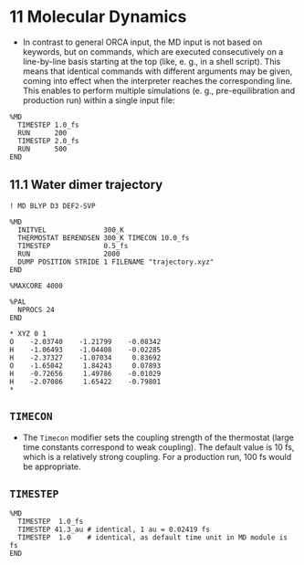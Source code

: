 # 11 Molecular Dynamics

- In contrast to general ORCA input, the MD input is not based on keywords, but on commands, which are executed consecutively on a line-by-line basis starting at the top (like, e. g., in a shell script). This means that identical commands with different arguments may be given, coming into effect when the interpreter reaches the corresponding line. This enables to perform multiple simulations (e. g., pre-equilibration and production run) within a single input file:

```
%MD
  TIMESTEP 1.0_fs
  RUN      200
  TIMESTEP 2.0_fs
  RUN      500
END
```

## 11.1 Water dimer trajectory
```
! MD BLYP D3 DEF2-SVP

%MD
  INITVEL              300_K
  THERMOSTAT BERENDSEN 300_K TIMECON 10.0_fs
  TIMESTEP             0.5_fs
  RUN                  2000
  DUMP POSITION STRIDE 1 FILENAME "trajectory.xyz"
END

%MAXCORE 4000

%PAL
  NPROCS 24
END

* XYZ 0 1
O    -2.03740    -1.21799    -0.08342
H    -1.06493    -1.04408    -0.02285
H    -2.37327    -1.07034     0.83692
O    -1.65042     1.84243     0.07893
H    -0.72656     1.49786    -0.01029
H    -2.07086     1.65422    -0.79801
*
```

## `TIMECON`
- The `Timecon` modifier sets the coupling strength of the thermostat (large time constants correspond to weak coupling). The default value is 10 fs, which is a relatively strong coupling. For a production run, 100 fs would be appropriate.

## `TIMESTEP`
```
%MD
  TIMESTEP  1.0_fs
  TIMESTEP 41.3_au # identical, 1 au = 0.02419 fs
  TIMESTEP  1.0    # identical, as default time unit in MD module is fs
END
```
